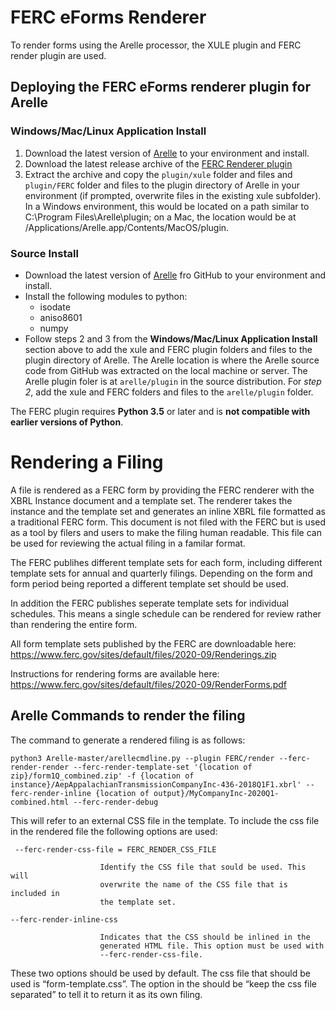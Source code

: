 # FERC eForms Renderer

To render forms using the Arelle processor, the XULE plugin and FERC render plugin are used.

## <a name="deploying"></a>Deploying the FERC eForms renderer plugin for Arelle
### Windows/Mac/Linux Application Install
1. Download the latest version of [Arelle](http://arelle.org/pub/) to your environment and install. 
2. Download the latest release archive of the [FERC Renderer plugin](../../releases) 
3. Extract the archive and copy the ```plugin/xule``` folder and files and ```plugin/FERC``` folder and files to the plugin directory of Arelle in your environment (if prompted, overwrite files in the existing xule subfolder). In a Windows environment, this would be located on a path similar to C:\Program Files\Arelle\plugin; on a Mac, the location would be at /Applications/Arelle.app/Contents/MacOS/plugin. 

### Source Install
* Download the latest version of [Arelle](https://github.com/Arelle/Arelle/releases) fro GitHub to your environment and install. 
* Install the following modules to python:
  * isodate
  * aniso8601
  * numpy
* Follow steps 2 and 3 from the **Windows/Mac/Linux Application Install** section above to add the xule and FERC plugin folders and files to the plugin directory of Arelle. The Arelle location is where the Arelle source code from GitHub was extracted on the local machine or server. The Arelle plugin foler is at ```arelle/plugin``` in the source distribution. For *step 2*, add the xule and FERC folders and files to the ```arelle/plugin``` folder.

The FERC plugin requires **Python 3.5** or later and is **not compatible with earlier versions of Python**.

# Rendering a Filing

A file is rendered as a FERC form by providing the FERC renderer with the XBRL Instance document and a template set. The renderer takes the instance and the template set and generates an inline XBRL file formatted as a traditional FERC form. This document is not filed with the FERC but is used as a tool by filers and users to make the filing human readable.  This file can be used for reviewing the actual filing in a familar format.

The FERC publihes different template sets for each form, including different template sets for annual and quarterly filings. Depending on the form and form period being reported a different template set should be used. 

In addition the FERC publishes seperate template sets for individual schedules.  This means a single schedule can be rendered for review rather than rendering the entire form.

All form template sets published by the FERC are downloadable here: https://www.ferc.gov/sites/default/files/2020-09/Renderings.zip

Instructions for rendering forms are available here: https://www.ferc.gov/sites/default/files/2020-09/RenderForms.pdf

## Arelle Commands to render the filing
The command to generate a rendered  filing is as follows:

``python3 Arelle-master/arellecmdline.py --plugin FERC/render --ferc-render-render --ferc-render-template-set '{location of zip}/form1Q_combined.zip' -f {location of instance}/AepAppalachianTransmissionCompanyInc-436-2018Q1F1.xbrl' --ferc-render-inline {location of output}/MyCompanyInc-2020Q1-combined.html --ferc-render-debug``

This will refer to an external CSS file in the template. To include the css file in the rendered file the following options are used:

 `` --ferc-render-css-file = FERC_RENDER_CSS_FILE``
 
                        Identify the CSS file that sould be used. This will
                        overwrite the name of the CSS file that is included in
                        the template set.
                        
                        
  ``--ferc-render-inline-css``
  
                        Indicates that the CSS should be inlined in the
                        generated HTML file. This option must be used with
                        --ferc-render-css-file.

These two options should be used by default.  The css file that should be used is “form-template.css”.  The option in the should be “keep the css file separated” to tell it to return it as its own filing.

